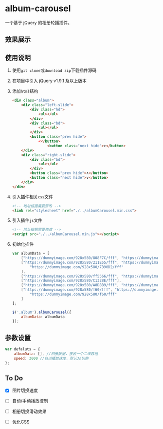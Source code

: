 # album-carousel

一个基于 jQuery 的相册轮播插件。


## 效果展示

## 使用说明

1. 使用`git clone`或`download zip`下载插件源码
2. 在项目中引入 jQuery v1.9.1 及以上版本
3. 添加`html`结构
    
    ```html
    <div class="album">
        <div class="left-slide">
            <div class="hd">
                <ul></ul>
            </div>
            <div class="bd">
                <ul></ul>
            </div>
            <button class="prev hide">
                <</button>
                    <button class="next hide">></button>
        </div>
        <div class="right-slide">
            <div class="bd">
                <ul></ul>
            </div>
            <button class="prev hide">∧</button>
            <button class="next hide">∨</button>
        </div>
    </div>
    ```

4. 引入插件相关`css`文件
    
    ```html
    <!-- 地址根据需要修改 -->
    <link rel="stylesheet" href="./../albumCarousel.min.css">
    ```

5. 引入插件`js`文件

    ```html
    <!-- 地址根据需要修改 -->
    <script src="./../albumCarousel.min.js"></script>
    ```

6. 初始化插件
    
    ```js    
    var albumData = [
        ["https://dummyimage.com/928x580/808F7C/fff", "https://dummyimage.com/928x580/66BAB7/fff"],
        ["https://dummyimage.com/928x580/211E55/fff", "https://dummyimage.com/928x580/f60/fff",
            "https://dummyimage.com/928x580/7B90D2/fff"
        ],
        ["https://dummyimage.com/928x580/ff5566/fff", "https://dummyimage.com/928x580/00896C/fff"],
        ["https://dummyimage.com/928x580/C1328E/fff"],
        ["https://dummyimage.com/928x580/A8D8B9/fff", "https://dummyimage.com/928x580/f60/fff"],
        ["https://dummyimage.com/928x580/f60/fff", "https://dummyimage.com/928x580/f60/fff",
            "https://dummyimage.com/928x580/f60/fff"
        ]
    ];

    $('.album').albumCarousel({
        albumData: albumData
    });

    ```


## 参数设置

```js
var defaluts = {
    albumData: [], //相册数据，接收一个二维数组
    speed: 3000 //自动播放速度，默认3s切换
};
```

## To Do

- [x] 图片切换速度
- [ ] 自动/手动播放控制
- [ ] 相册切换滑动效果
- [ ] 优化CSS

